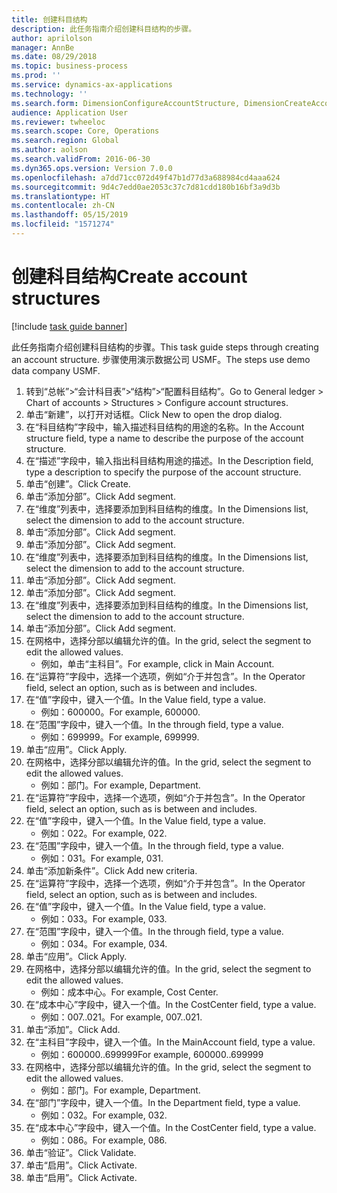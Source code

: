 ```yaml
---
title: 创建科目结构
description: 此任务指南介绍创建科目结构的步骤。
author: aprilolson
manager: AnnBe
ms.date: 08/29/2018
ms.topic: business-process
ms.prod: ''
ms.service: dynamics-ax-applications
ms.technology: ''
ms.search.form: DimensionConfigureAccountStructure, DimensionCreateAccountStructure, DimensionHierarchyAddLevel, DimensionHierarchyConstraintActivate
audience: Application User
ms.reviewer: twheeloc
ms.search.scope: Core, Operations
ms.search.region: Global
ms.author: aolson
ms.search.validFrom: 2016-06-30
ms.dyn365.ops.version: Version 7.0.0
ms.openlocfilehash: a7dd71cc072d49f47b1d77d3a688984cd4aaa624
ms.sourcegitcommit: 9d4c7edd0ae2053c37c7d81cdd180b16bf3a9d3b
ms.translationtype: HT
ms.contentlocale: zh-CN
ms.lasthandoff: 05/15/2019
ms.locfileid: "1571274"
---
```

# <a name="create-account-structures"></a><span data-ttu-id="1578a-103">创建科目结构</span><span class="sxs-lookup"><span data-stu-id="1578a-103">Create account structures</span></span>

[!include [task guide banner](../../includes/task-guide-banner.md)]

<span data-ttu-id="1578a-104">此任务指南介绍创建科目结构的步骤。</span><span class="sxs-lookup"><span data-stu-id="1578a-104">This task guide steps through creating an account structure.</span></span> <span data-ttu-id="1578a-105">步骤使用演示数据公司 USMF。</span><span class="sxs-lookup"><span data-stu-id="1578a-105">The steps use demo data company USMF.</span></span>

1. <span data-ttu-id="1578a-106">转到“总帐”>“会计科目表”>“结构”>“配置科目结构”。</span><span class="sxs-lookup"><span data-stu-id="1578a-106">Go to General ledger > Chart of accounts > Structures > Configure account structures.</span></span>
2. <span data-ttu-id="1578a-107">单击“新建”，以打开对话框。</span><span class="sxs-lookup"><span data-stu-id="1578a-107">Click New to open the drop dialog.</span></span>
3. <span data-ttu-id="1578a-108">在“科目结构”字段中，输入描述科目结构的用途的名称。</span><span class="sxs-lookup"><span data-stu-id="1578a-108">In the Account structure field, type a name to describe the purpose of the account structure.</span></span>
4. <span data-ttu-id="1578a-109">在“描述”字段中，输入指出科目结构用途的描述。</span><span class="sxs-lookup"><span data-stu-id="1578a-109">In the Description field, type a description to specify the purpose of the account structure.</span></span>
5. <span data-ttu-id="1578a-110">单击“创建”。</span><span class="sxs-lookup"><span data-stu-id="1578a-110">Click Create.</span></span>
6. <span data-ttu-id="1578a-111">单击“添加分部”。</span><span class="sxs-lookup"><span data-stu-id="1578a-111">Click Add segment.</span></span>
7. <span data-ttu-id="1578a-112">在“维度”列表中，选择要添加到科目结构的维度。</span><span class="sxs-lookup"><span data-stu-id="1578a-112">In the Dimensions list, select the dimension to add to the account structure.</span></span>
8. <span data-ttu-id="1578a-113">单击“添加分部”。</span><span class="sxs-lookup"><span data-stu-id="1578a-113">Click Add segment.</span></span>
9. <span data-ttu-id="1578a-114">单击“添加分部”。</span><span class="sxs-lookup"><span data-stu-id="1578a-114">Click Add segment.</span></span>
10. <span data-ttu-id="1578a-115">在“维度”列表中，选择要添加到科目结构的维度。</span><span class="sxs-lookup"><span data-stu-id="1578a-115">In the Dimensions list, select the dimension to add to the account structure.</span></span>
11. <span data-ttu-id="1578a-116">单击“添加分部”。</span><span class="sxs-lookup"><span data-stu-id="1578a-116">Click Add segment.</span></span>
12. <span data-ttu-id="1578a-117">单击“添加分部”。</span><span class="sxs-lookup"><span data-stu-id="1578a-117">Click Add segment.</span></span>
13. <span data-ttu-id="1578a-118">在“维度”列表中，选择要添加到科目结构的维度。</span><span class="sxs-lookup"><span data-stu-id="1578a-118">In the Dimensions list, select the dimension to add to the account structure.</span></span>
14. <span data-ttu-id="1578a-119">单击“添加分部”。</span><span class="sxs-lookup"><span data-stu-id="1578a-119">Click Add segment.</span></span>
15. <span data-ttu-id="1578a-120">在网格中，选择分部以编辑允许的值。</span><span class="sxs-lookup"><span data-stu-id="1578a-120">In the grid, select the segment to edit the allowed values.</span></span>
    * <span data-ttu-id="1578a-121">例如，单击“主科目”。</span><span class="sxs-lookup"><span data-stu-id="1578a-121">For example, click in Main Account.</span></span>  
16. <span data-ttu-id="1578a-122">在“运算符”字段中，选择一个选项，例如“介于并包含”。</span><span class="sxs-lookup"><span data-stu-id="1578a-122">In the Operator field, select an option, such as is between and includes.</span></span>
17. <span data-ttu-id="1578a-123">在“值”字段中，键入一个值。</span><span class="sxs-lookup"><span data-stu-id="1578a-123">In the Value field, type a value.</span></span>
    * <span data-ttu-id="1578a-124">例如：600000。</span><span class="sxs-lookup"><span data-stu-id="1578a-124">For example, 600000.</span></span>  
18. <span data-ttu-id="1578a-125">在“范围”字段中，键入一个值。</span><span class="sxs-lookup"><span data-stu-id="1578a-125">In the through field, type a value.</span></span>
    * <span data-ttu-id="1578a-126">例如：699999。</span><span class="sxs-lookup"><span data-stu-id="1578a-126">For example, 699999.</span></span>  
19. <span data-ttu-id="1578a-127">单击“应用”。</span><span class="sxs-lookup"><span data-stu-id="1578a-127">Click Apply.</span></span>
20. <span data-ttu-id="1578a-128">在网格中，选择分部以编辑允许的值。</span><span class="sxs-lookup"><span data-stu-id="1578a-128">In the grid, select the segment to edit the allowed values.</span></span>
    * <span data-ttu-id="1578a-129">例如：部门。</span><span class="sxs-lookup"><span data-stu-id="1578a-129">For example, Department.</span></span>  
21. <span data-ttu-id="1578a-130">在“运算符”字段中，选择一个选项，例如“介于并包含”。</span><span class="sxs-lookup"><span data-stu-id="1578a-130">In the Operator field, select an option, such as is between and includes.</span></span>
22. <span data-ttu-id="1578a-131">在“值”字段中，键入一个值。</span><span class="sxs-lookup"><span data-stu-id="1578a-131">In the Value field, type a value.</span></span>
    * <span data-ttu-id="1578a-132">例如：022。</span><span class="sxs-lookup"><span data-stu-id="1578a-132">For example, 022.</span></span>  
23. <span data-ttu-id="1578a-133">在“范围”字段中，键入一个值。</span><span class="sxs-lookup"><span data-stu-id="1578a-133">In the through field, type a value.</span></span>
    * <span data-ttu-id="1578a-134">例如：031。</span><span class="sxs-lookup"><span data-stu-id="1578a-134">For example, 031.</span></span>  
24. <span data-ttu-id="1578a-135">单击“添加新条件”。</span><span class="sxs-lookup"><span data-stu-id="1578a-135">Click Add new criteria.</span></span>
25. <span data-ttu-id="1578a-136">在“运算符”字段中，选择一个选项，例如“介于并包含”。</span><span class="sxs-lookup"><span data-stu-id="1578a-136">In the Operator field, select an option, such as is between and includes.</span></span>
26. <span data-ttu-id="1578a-137">在“值”字段中，键入一个值。</span><span class="sxs-lookup"><span data-stu-id="1578a-137">In the Value field, type a value.</span></span>
    * <span data-ttu-id="1578a-138">例如：033。</span><span class="sxs-lookup"><span data-stu-id="1578a-138">For example, 033.</span></span>  
27. <span data-ttu-id="1578a-139">在“范围”字段中，键入一个值。</span><span class="sxs-lookup"><span data-stu-id="1578a-139">In the through field, type a value.</span></span>
    * <span data-ttu-id="1578a-140">例如：034。</span><span class="sxs-lookup"><span data-stu-id="1578a-140">For example, 034.</span></span>  
28. <span data-ttu-id="1578a-141">单击“应用”。</span><span class="sxs-lookup"><span data-stu-id="1578a-141">Click Apply.</span></span>
29. <span data-ttu-id="1578a-142">在网格中，选择分部以编辑允许的值。</span><span class="sxs-lookup"><span data-stu-id="1578a-142">In the grid, select the segment to edit the allowed values.</span></span>
    * <span data-ttu-id="1578a-143">例如：成本中心。</span><span class="sxs-lookup"><span data-stu-id="1578a-143">For example, Cost Center.</span></span>  
30. <span data-ttu-id="1578a-144">在“成本中心”字段中，键入一个值。</span><span class="sxs-lookup"><span data-stu-id="1578a-144">In the CostCenter field, type a value.</span></span>
    * <span data-ttu-id="1578a-145">例如：007..021。</span><span class="sxs-lookup"><span data-stu-id="1578a-145">For example, 007..021.</span></span>  
31. <span data-ttu-id="1578a-146">单击“添加”。</span><span class="sxs-lookup"><span data-stu-id="1578a-146">Click Add.</span></span>
32. <span data-ttu-id="1578a-147">在“主科目”字段中，键入一个值。</span><span class="sxs-lookup"><span data-stu-id="1578a-147">In the MainAccount field, type a value.</span></span>
    * <span data-ttu-id="1578a-148">例如：600000..699999</span><span class="sxs-lookup"><span data-stu-id="1578a-148">For example, 600000..699999</span></span>  
33. <span data-ttu-id="1578a-149">在网格中，选择分部以编辑允许的值。</span><span class="sxs-lookup"><span data-stu-id="1578a-149">In the grid, select the segment to edit the allowed values.</span></span>
    * <span data-ttu-id="1578a-150">例如：部门。</span><span class="sxs-lookup"><span data-stu-id="1578a-150">For example, Department.</span></span>  
34. <span data-ttu-id="1578a-151">在“部门”字段中，键入一个值。</span><span class="sxs-lookup"><span data-stu-id="1578a-151">In the Department field, type a value.</span></span>
    * <span data-ttu-id="1578a-152">例如：032。</span><span class="sxs-lookup"><span data-stu-id="1578a-152">For example, 032.</span></span>  
35. <span data-ttu-id="1578a-153">在“成本中心”字段中，键入一个值。</span><span class="sxs-lookup"><span data-stu-id="1578a-153">In the CostCenter field, type a value.</span></span>
    * <span data-ttu-id="1578a-154">例如：086。</span><span class="sxs-lookup"><span data-stu-id="1578a-154">For example, 086.</span></span>  
36. <span data-ttu-id="1578a-155">单击“验证”。</span><span class="sxs-lookup"><span data-stu-id="1578a-155">Click Validate.</span></span>
37. <span data-ttu-id="1578a-156">单击“启用”。</span><span class="sxs-lookup"><span data-stu-id="1578a-156">Click Activate.</span></span>
38. <span data-ttu-id="1578a-157">单击“启用”。</span><span class="sxs-lookup"><span data-stu-id="1578a-157">Click Activate.</span></span>

